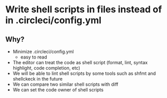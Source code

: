 # Write shell scripts in files instead of in .circleci/config.yml

## Why?

* Minimize .circleci/config.yml
  * easy to read
* The editor can treat the code as shell script (format, lint, syntax highlight, code completion, etc)
* We will be able to lint shell scripts by some tools such as shfmt and shellckeck in the future
* We can compare two similar shell scripts with diff
* We can set the code owner of shell scripts
